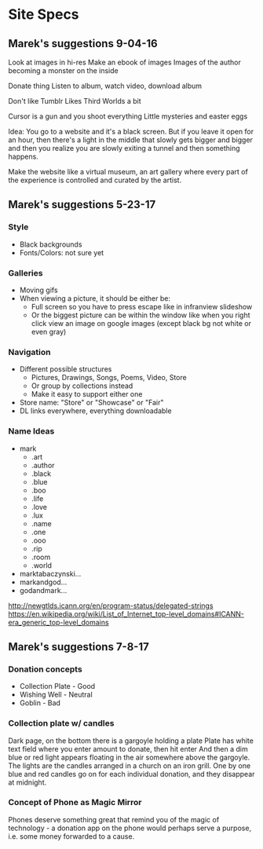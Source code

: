 # Site Specs

## Marek's suggestions 9-04-16

Look at images in hi-res
Make an ebook of images
Images of the author becoming a monster on the inside

Donate thing
Listen to album, watch video, download album

Don't like Tumblr
Likes Third Worlds a bit

Cursor is a gun and you shoot everything
Little mysteries and easter eggs

Idea: You go to a website and it's a black screen. But if you leave it open for an hour, then there's a light in the middle that slowly gets bigger and bigger and then you realize you are slowly exiting a tunnel and then something happens. 

Make the website like a virtual museum, an art gallery where every part of the experience is controlled and curated by the artist. 

## Marek's suggestions 5-23-17

### Style

* Black backgrounds
* Fonts/Colors: not sure yet

### Galleries

* Moving gifs
* When viewing a picture, it should be either be:
  * Full screen so you have to press escape like in infranview slideshow
  * Or the biggest picture can be within the window like when you right 
  click view an image on google images (except black bg not white 
  or even gray)
 
### Navigation

* Different possible structures
  * Pictures, Drawings, Songs, Poems, Video, Store
  * Or group by collections instead
  * Make it easy to support either one
* Store name: "Store" or "Showcase" or "Fair"
* DL links everywhere, everything downloadable

### Name Ideas

* mark
  * .art
  * .author
  * .black
  * .blue
  * .boo
  * .life
  * .love
  * .lux
  * .name
  * .one
  * .ooo
  * .rip
  * .room
  * .world
* marktabaczynski...
* markandgod...
* godandmark...

http://newgtlds.icann.org/en/program-status/delegated-strings
https://en.wikipedia.org/wiki/List_of_Internet_top-level_domains#ICANN-era_generic_top-level_domains

## Marek's suggestions 7-8-17

### Donation concepts

* Collection Plate - Good
* Wishing Well - Neutral
* Goblin - Bad

### Collection plate w/ candles

Dark page, on the bottom there is a gargoyle holding a plate
Plate has white text field where you enter amount to donate, then hit enter
And then a dim blue or red light appears floating in the air somewhere above the gargoyle. The lights are the candles arranged in a church on an iron grill. One by one blue and red candles go on for each individual donation, and they disappear at midnight.

### Concept of Phone as Magic Mirror

Phones deserve something great that remind you of the magic of technology - a donation app on the phone would perhaps serve a purpose, i.e. some money forwarded to a cause.


